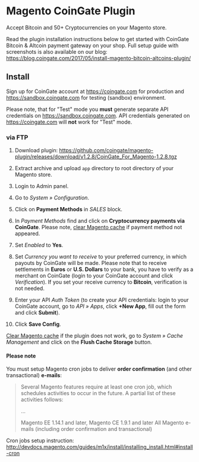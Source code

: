 # Magento CoinGate Plugin

Accept Bitcoin and 50+ Cryptocurrencies on your Magento store.

Read the plugin installation instructions below to get started with CoinGate Bitcoin & Altcoin payment gateway on your shop.
Full setup guide with screenshots is also available on our blog: <https://blog.coingate.com/2017/05/install-magento-bitcoin-altcoins-plugin/>

## Install

Sign up for CoinGate account at <https://coingate.com> for production and <https://sandbox.coingate.com> for testing (sandbox) environment.

Please note, that for "Test" mode you **must** generate separate API credentials on <https://sandbox.coingate.com>. API credentials generated on <https://coingate.com> will **not** work for "Test" mode.

### via FTP

1. Download plugin: <https://github.com/coingate/magento-plugin/releases/download/v1.2.8/CoinGate_For_Magento-1.2.8.tgz>

2. Extract archive and upload `app` directory to root directory of your Magento store.

3. Login to Admin panel.

4. Go to *System » Configuration*.

5. Click on **Payment Methods** in *SALES* block.

6. In *Payment Methods* find and click on **Cryptocurrency payments via CoinGate**. Please note, [clear Magento cache](http://docs.magento.com/m1/ce/user_guide/system-operations/cache-clear.html) if payment method not appeared.

7. Set *Enabled* to **Yes**.

8. Set *Currency you want to receive* to your preferred currency, in which payouts by CoinGate will be made. Please note that to receive settlements in **Euros** or **U.S. Dollars** to your bank, you have to verify as a merchant on CoinGate (login to your CoinGate account and click *Verification*). If you set your receive currency to **Bitcoin**, verification is not needed.

9. Enter your API *Auth Token* (to create your API credentials: login to your CoinGate account, go to *API » Apps*, click **+New App**, fill out the form and click **Submit**).

10. Click **Save Config**.

[Clear Magento cache](http://docs.magento.com/m1/ce/user_guide/system-operations/cache-clear.html) if the plugin does not work, go to *System » Cache Management* and click on the **Flush Cache Storage** button.

#### Please note

You must setup Magento cron jobs to deliver **order confirmation** (and other transactional) **e-mails**:

> Several Magento features require at least one cron job, which schedules activities to occur in the future. A partial list of these activities follows:
>
> ...
>
> Magento EE 1.14.1 and later, Magento CE 1.9.1 and later All Magento e-mails (including order confirmation and transactional)

Cron jobs setup instruction:
<http://devdocs.magento.com/guides/m1x/install/installing_install.html#install-cron>
